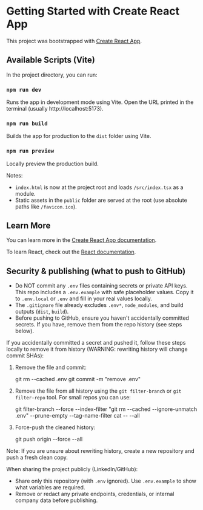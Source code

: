 # Getting Started with Create React App

This project was bootstrapped with [Create React App](https://github.com/facebook/create-react-app).


## Available Scripts (Vite)

In the project directory, you can run:

### `npm run dev`

Runs the app in development mode using Vite. Open the URL printed in the terminal (usually http://localhost:5173).

### `npm run build`

Builds the app for production to the `dist` folder using Vite.

### `npm run preview`

Locally preview the production build.

Notes:
- `index.html` is now at the project root and loads `/src/index.tsx` as a module.
- Static assets in the `public` folder are served at the root (use absolute paths like `/favicon.ico`).

## Learn More

You can learn more in the [Create React App documentation](https://facebook.github.io/create-react-app/docs/getting-started).

To learn React, check out the [React documentation](https://reactjs.org/).

## Security & publishing (what to push to GitHub)

- Do NOT commit any `.env` files containing secrets or private API keys. This repo includes a `.env.example` with safe placeholder values. Copy it to `.env.local` or `.env` and fill in your real values locally.
- The `.gitignore` file already excludes `.env*`, `node_modules`, and build outputs (`dist`, `build`).
- Before pushing to GitHub, ensure you haven't accidentally committed secrets. If you have, remove them from the repo history (see steps below).

If you accidentally committed a secret and pushed it, follow these steps locally to remove it from history (WARNING: rewriting history will change commit SHAs):

1. Remove the file and commit:

	git rm --cached .env
	git commit -m "remove .env"

2. Remove the file from all history using the `git filter-branch` or `git filter-repo` tool. For small repos you can use:

	git filter-branch --force --index-filter "git rm --cached --ignore-unmatch .env" --prune-empty --tag-name-filter cat -- --all

3. Force-push the cleaned history:

	git push origin --force --all

Note: If you are unsure about rewriting history, create a new repository and push a fresh clean copy.

When sharing the project publicly (LinkedIn/GitHub):

- Share only this repository (with `.env` ignored). Use `.env.example` to show what variables are required.
- Remove or redact any private endpoints, credentials, or internal company data before publishing.
